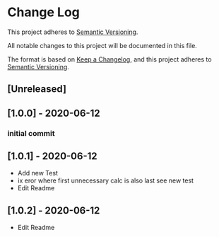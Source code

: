 # Change Log
This project adheres to [Semantic Versioning](http://semver.org/).

All notable changes to this project will be documented in this file.

The format is based on [Keep a Changelog](https://keepachangelog.com/en/1.0.0/),
and this project adheres to [Semantic Versioning](https://semver.org/spec/v2.0.0.html).

## [Unreleased]

## [1.0.0] - 2020-06-12
### initial commit

## [1.0.1] - 2020-06-12
* Add new Test
* ix eror where first unnecessary calc is also last see new test
* Edit Readme

## [1.0.2] - 2020-06-12
* Edit Readme